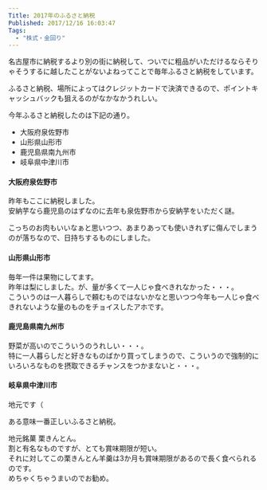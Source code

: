 ```yaml
---
Title: 2017年のふるさと納税
Published: 2017/12/16 16:03:47
Tags:
  - "株式・金回り"
---
```

名古屋市に納税するより別の街に納税して、ついでに粗品がいただけるならそりゃそうするに越したことがないよねってことで毎年ふるさと納税をしています。  

ふるさと納税、場所によってはクレジットカードで決済できるので、ポイントキャッシュバックも狙えるのがなかなかうれしい。  



今年ふるさと納税したのは下記の通り。  

* 大阪府泉佐野市
* 山形県山形市
* 鹿児島県南九州市
* 岐阜県中津川市

#### 大阪府泉佐野市

<?# OEmbed "https://www.furusato-tax.jp/japan/prefecture/item_detail/27213/255825" /?>  
昨年もここに納税しました。  
安納芋なら鹿児島のはずなのに去年も泉佐野市から安納芋をいただく謎。  
<?# OEmbed "https://www.furusato-tax.jp/japan/prefecture/item_detail/27213/283088" /?>  
こっちのお肉もいいなぁと思いつつ、あまりあっても使いきれずに傷んでしまうのが落ちなので、日持ちするものにしました。  

#### 山形県山形市
<?# OEmbed "https://www.furusato-tax.jp/japan/prefecture/item_detail/06201/414955" /?>
毎年一件は果物にしてます。  
昨年は梨にしました。が、量が多くて一人じゃ食べきれなかった・・・。  
こういうのは一人暮らしで頼むものではないかなと思いつつ今年も一人じゃ食べきれないような量のものをチョイスしたアホです。  

#### 鹿児島県南九州市
<?# OEmbed "https://www.furusato-tax.jp/japan/prefecture/item_detail/46223/377175" /?>
野菜が高いのでこういうのうれしい・・・。  
特に一人暮らしだと好きなものばかり買ってしまうので、こういうので強制的にいろいろなものを摂取できるチャンスをつかまないと・・・。  

#### 岐阜県中津川市
地元です（  

ある意味一番正しいふるさと納税。  
<?# OEmbed "https://www.furusato-tax.jp/japan/prefecture/item_detail/21206/321558" /?>

地元銘菓 栗きんとん。  
割と有名なものですが、とても賞味期限が短い。  
それに対してこの栗きんとん羊羹は3か月も賞味期限があるので長く食べられるのです。  
めちゃくちゃうまいのでお勧め。




